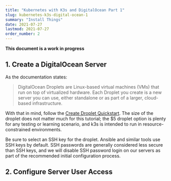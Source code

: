 ```yaml
---
title: "Kubernetes with K3s and DigitalOcean Part 1"
slug: kubernetes-k3s-digital-ocean-1
summary: "Install Things"
date: 2021-07-27
lastmod: 2021-07-27
order_number: 2
---
```


**This document is a work in progress**

## 1. Create a DigitalOcean Server

As the documentation states:

> DigitalOcean Droplets are Linux-based virtual machines (VMs) that run on
> top of virtualized hardware. Each Droplet you create is a new server
> you can use, either standalone or as part of a larger, cloud-based
> infrastructure.

With that in mind, follow the [Create Droplet Quickstart](https://docs.digitalocean.com/products/droplets/quickstart/).
The size of the droplet does not matter much for this tutorial;
the $5 droplet option is plenty for any testing or learning scenario,
and k3s is intended to run in resource-constrained environments.

Be sure to select an SSH key for the droplet.
Ansible and similar tools use SSH keys by default.
SSH passwords are generally considered less secure than SSH keys,
and we will disable SSH password login on our servers as part of the
recommended initial configuration process.

## 2. Configure Server User Access

